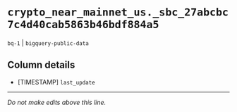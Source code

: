 # `crypto_near_mainnet_us._sbc_27abcbc7c4d40cab5863b46bdf884a5`
`bq-1` | `bigquery-public-data`

## Column details
* [TIMESTAMP] `last_update`

-------------------------------------------------------------------------------
*Do not make edits above this line.*
